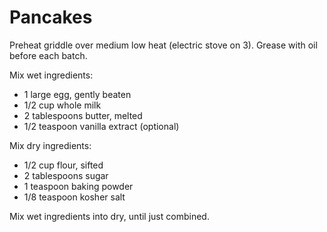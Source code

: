 Pancakes
========

Preheat griddle over medium low heat (electric stove on 3). Grease with oil before each batch.

Mix wet ingredients:

- 1 large egg, gently beaten
- 1/2 cup whole milk
- 2 tablespoons butter, melted
- 1/2 teaspoon vanilla extract (optional)

Mix dry ingredients:

- 1/2 cup flour, sifted
- 2 tablespoons sugar
- 1 teaspoon baking powder
- 1/8 teaspoon kosher salt

Mix wet ingredients into dry, until just combined.
